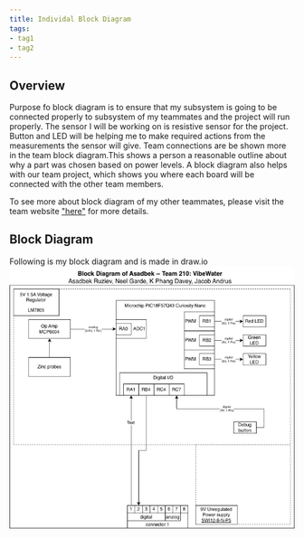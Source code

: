 ```yaml
---
title: Individal Block Diagram
tags:
- tag1
- tag2
---
```


## Overview
Purpose fo block diagram is to ensure that my subsystem is going to be connected properly to subsystem of my teammates and the project will run properly. The sensor I will be working on is resistive sensor for the project. Button and LED will be helping me to make required actions from the measurements the sensor will give. Team connections are be shown more in the team block diagram.This shows a person a reasonable outline about why a part was chosen based on power levels. A block diagram also helps with our team project, which shows you where each board will be connected with the other team members.


To see more about block diagram of my other teammates, please visit the team website ["here"](https://egr304-2025-f-210.github.io/06-team-block-diagram/) for more details.


## Block Diagram 
Following is my block diagram and is made in draw.io
![Asadbek's Indivial Block diagram](EGR304_block_individual.png)

